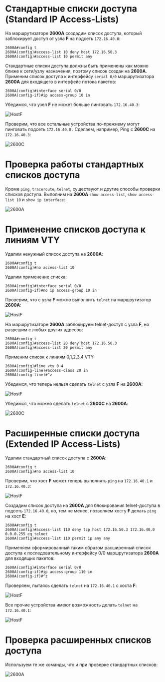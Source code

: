 # Стандартные списки доступа (Standard IP Access-Lists)
На маршрутизаторе **2600A** создадим список доступа, который заблокирует доступ от узла **F** на подсеть `172.16.40.0`:
```
2600A#config t
2600A(config)#access-list 10 deny host 172.16.50.3
2600A(config)#access-list 10 permit any
```

Стандартные списки доступа должны быть применены как можно ближе к сети/узлу назначения, поэтому список создан на **2600A**.
Применим список доступа к интерфейсу `serial 0/0` маршрутизатора **2600A** для входящего в интерфейс потока пакетов:
```
2600A(config)#interface serial 0/0
2600A(config-if)#ip access-group 10 in
```

Убедимся, что узел **F** не может больше пинговать `172.16.40.3`:

![HostF](https://github.com/Proign/Access-lists/blob/main/screenshots/HostF-ping.PNG)

Проверим, что все остальные устройства по-прежнему могут пинговать подсеть `172.16.40.0.` Сделаем, например, Ping с **2600C** на `172.16.40.3`:

![2600C](https://github.com/Proign/Access-lists/blob/main/screenshots/2600C-ping.PNG)

# Проверка работы стандартных списков доступа
Кроме `ping`, `traceroute`, `telnet`, существуют и другие способы проверки списков доступа.
Выполним на **2600A** `show access-list`, `show access-list 10` и `show ip interface`:

![2600A](https://github.com/Proign/Access-lists/blob/main/screenshots/2600A-access-list.PNG)

# Применение списков доступа к линиям VTY
Удалим ненужный список доступа на **2600A**:
```
2600A#config t
2600A(config)#no access-list 10
```

Удалим применение списка:
```
2600A(config)#interface serial 0/0
2600A(config-if)#no ip access-group 10 in
```

Проверим, что с узла **F** можно выполнить `telnet` на маршрутизатор **2600A**:

![HostF](https://github.com/Proign/Access-lists/blob/main/screenshots/HostF-telnet.PNG)

На маршрутизаторе **2600A** заблокируем telnet-доступ с узла **F**, но разрешим с любых других адресов:
```
2600A#config t
2600A(config)#access-list 20 deny host 172.16.50.3
2600A(config)#access-list 20 permit any
```

Применим список к линиям 0,1,2,3,4 VTY:
```
2600A(config)#line vty 0 4
2600A(config-line)#access-class 20 in
2600A(config-line)#^z
```

Убедимся, что теперь нельзя сделать `telnet` с узла **F** на **2600A**:

![HostF](https://github.com/Proign/Access-lists/blob/main/screenshots/HostF-no-telnet.PNG)

Убедимся, что можно сделать `telnet` с **2600C** на **2600A**:

![2600C](https://github.com/Proign/Access-lists/blob/main/screenshots/2600C-telnet.PNG)

# Расширенные списки доступа (Extended IP Access-Lists)

Удалим стандартный список доступа с **2600A**:
```
2600A#config t
2600A(config)#no access-list 10
```

Проверим, что хост **F** может теперь выполнять `ping` на `172.16.40.1` и `172.16.40.3`:

![HostF](https://github.com/Proign/Access-lists/blob/main/screenshots/HostF-ping-check.PNG)

Создадим список доступа на **2600A** для блокирования telnet-доступа в подсеть `172.16.40.0`, но, тем не менее, позволяем хосту **F** делать `ping` на хост **E**:
```
2600A#config t
2600A(config)#access-list 110 deny tcp host 172.16.50.3 172.16.40.0 0.0.0.255 eq telnet
2600A(config)#access-list 110 permit ip any any
```

Применяем сформированный таким образом расширенный список доступа к последовательному интерфейсу 0/0 маршрутизатора **2600A** для входящих пакетов:
```
2600A(config)#interface serial 0/0
2600A(config-if)#ip access-group 110 in
2600A(config-if)#^z
```

Проверяем, пытаясь сделать `telnet` на `172.16.40.1` с хоста **F**:

![HostF](https://github.com/Proign/Access-lists/blob/main/screenshots/HostF-another-no-telnet.PNG)

Все прочие устройства имеют возможность делать `telnet` на `172.16.40.1`:

![HostF](https://github.com/Proign/Access-lists/blob/main/screenshots/HostE-telnet.PNG)

# Проверка расширенных списков доступа
Используем те же команды, что и при проверке стандартных списков:

![2600A](https://github.com/Proign/Access-lists/blob/main/screenshots/2600A-extended-access-list.PNG)